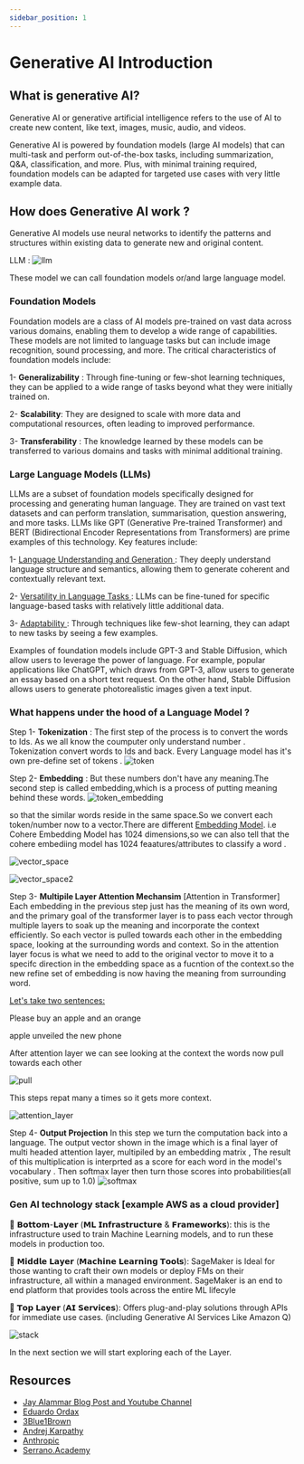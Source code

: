 ```yaml
---
sidebar_position: 1
---
```


# Generative AI Introduction

## What is generative AI?

Generative AI or generative artificial intelligence refers to the use of AI to create new content, like text, images, music, audio, and videos.

Generative AI is powered by foundation models (large AI models) that can multi-task and perform out-of-the-box tasks, including summarization, Q&A, classification, and more. Plus, with minimal training required, foundation models can be adapted for targeted use cases with very little example data. 

## How does Generative AI work ?

Generative AI models use neural networks to identify the patterns and structures within existing data to generate new and original content.

LLM : 
![llm](./img/llm.jpg)

These model we can call foundation models or/and large language model.

### Foundation Models
Foundation models are a class of AI models pre-trained on vast data across various domains, enabling them to develop a wide range of capabilities. These models are not limited to language tasks but can include image recognition, sound processing, and more. The critical characteristics of foundation models include:

1- **Generalizability** : Through fine-tuning or few-shot learning techniques, they can be applied to a wide range of tasks beyond what they were initially trained on.

2- **Scalability**: They are designed to scale with more data and computational resources, often leading to improved performance.

3- **Transferability** : The knowledge learned by these models can be transferred to various domains and tasks with minimal additional training.


### Large Language Models (LLMs)
LLMs are a subset of foundation models specifically designed for processing and generating human language. They are trained on vast text datasets and can perform translation, summarisation, question answering, and more tasks. LLMs like GPT (Generative Pre-trained Transformer) and BERT (Bidirectional Encoder Representations from Transformers) are prime examples of this technology. Key features include:

1- <u> Language Understanding and Generation </u>: They deeply understand language structure and semantics, allowing them to generate coherent and contextually relevant text.

2- <u> Versatility in Language Tasks </u> : LLMs can be fine-tuned for specific language-based tasks with relatively little additional data.

3- <u> Adaptability </u> : Through techniques like few-shot learning, they can adapt to new tasks by seeing a few examples.


Examples of foundation models include GPT-3 and Stable Diffusion, which allow users to leverage the power of language. For example, popular applications like ChatGPT, which draws from GPT-3, allow users to generate an essay based on a short text request. On the other hand, Stable Diffusion allows users to generate photorealistic images given a text input.


### What happens under the hood of a Language Model ?
Step 1- **Tokenization** : The first step of the process is to convert the words to Ids. As we all know the coumputer only understand number . Tokenization convert words to Ids and back. Every Language model has it's own pre-define set of tokens . 
![token](./img/token.png)

Step 2- **Embedding** : But these numbers don't have any meaning.The second step is called embedding,which is a process of putting meaning behind these words.
![token_embedding](./img/token_embedding.png)

so that the similar words reside in the same space.So we convert each token/number now to a vector.There are different [Embedding Model](https://huggingface.co/spaces/mteb/leaderboard). i.e Cohere Embedding Model has 1024 dimensions,so we can also tell that the cohere embediing model has 1024 feaatures/attributes to classify a word .

![vector_space](./img/vector_space.png)

![vector_space2](./img/vector_space2.png)

Step 3- **Multipile Layer Attention Mechansim** [Attention in Transformer]
Each embedding in the previous step just has the meaning of its own word, and the primary goal of the transformer layer is to pass each vector through multiple layers to soak up the meaning and incorporate the context efficiently. So each vector is pulled towards each other in the embedding space, looking at the surrounding words and context. So in the attention layer focus is what we need to add to the original vector to move it to a specifc direction in the embedding space as a fucntion of the context.so the new refine set of embedding is now having the meaning from surrounding word. 

<u>Let's take two sentences:</u>

Please buy an apple and an orange

apple unveiled the new phone

After attention layer we can see looking at the context the words now pull towards each other 

![pull](./img/gravitate.png)

This steps repat many a times so it gets more context.

![attention_layer](./img/attention1.png)



Step 4- **Output Projection** In this step we turn the computation back into a language. The output vector shown in the image which is a final layer of multi headed attention layer, multipiled by an embedding matrix , The result of this multiplication is interprted as a score for each word in the model's vocabulary . Then softmax layer then turn those scores into probabilities(all positive, sum up to 1.0)
![softmax](./img/softmax.png)


### Gen AI technology stack [example AWS as a cloud provider]


💽 𝗕𝗼𝘁𝘁𝗼𝗺-𝗟𝗮𝘆𝗲𝗿 (𝗠𝗟 𝗜𝗻𝗳𝗿𝗮𝘀𝘁𝗿𝘂𝗰𝘁𝘂𝗿𝗲 & 𝗙𝗿𝗮𝗺𝗲𝘄𝗼𝗿𝗸𝘀): this is the infrastructure used to train Machine Learning models, and to run these models in production too.

🔧 𝗠𝗶𝗱𝗱𝗹𝗲 𝗟𝗮𝘆𝗲𝗿 (𝗠𝗮𝗰𝗵𝗶𝗻𝗲 𝗟𝗲𝗮𝗿𝗻𝗶𝗻𝗴 𝗧𝗼𝗼𝗹𝘀): SageMaker is Ideal for those wanting to craft their own models or deploy FMs on their infrastructure, all within a managed environment. SageMaker is an end to end platform that provides tools across the entire ML lifecyle

🤖 𝗧𝗼𝗽 𝗟𝗮𝘆𝗲𝗿 (𝗔𝗜 𝗦𝗲𝗿𝘃𝗶𝗰𝗲𝘀): Offers plug-and-play solutions through APIs for immediate use cases. (including Generative AI Services Like Amazon Q)

![stack](./img/stack.jpg)


In the next section we will start exploring each of the Layer.

## Resources
* [Jay Alammar Blog Post and Youtube Channel](https://jalammar.github.io/)
* [Eduardo Ordax](https://www.linkedin.com/in/eordax/)
* [3Blue1Brown](https://www.youtube.com/@3blue1brown)
* [Andrej Karpathy](https://github.com/karpathy/ng-video-lecture)
* [Anthropic](https://transformer-circuits.pub/2021/framework/index.html)
* [Serrano.Academy](https://www.youtube.com/watch?v=OxCpWwDCDFQ)
